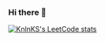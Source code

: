 ### Hi there 👋
[![KnlnKS's LeetCode stats](https://leetcode-stats-six.vercel.app/api?username=atom-ze)](https://github.com/KnlnKS/leetcode-stats)
<!--
**poleioleiq/poleioleiq** is a ✨ _special_ ✨ repository because its `README.md` (this file) appears on your GitHub profile.

Here are some ideas to get you started:

- 🔭 I’m currently working on ...
- 🌱 I’m currently learning ...
- 👯 I’m looking to collaborate on ...
- 🤔 I’m looking for help with ...
- 💬 Ask me about ...
- 📫 How to reach me: ...
- 😄 Pronouns: ...
- ⚡ Fun fact: ...
-->
